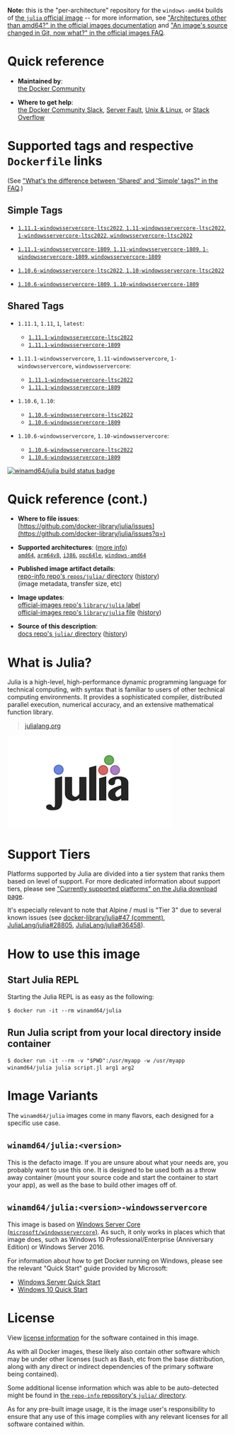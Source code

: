 <!--

********************************************************************************

WARNING:

    DO NOT EDIT "julia/README.md"

    IT IS AUTO-GENERATED

    (from the other files in "julia/" combined with a set of templates)

********************************************************************************

-->

**Note:** this is the "per-architecture" repository for the `windows-amd64` builds of [the `julia` official image](https://hub.docker.com/_/julia) -- for more information, see ["Architectures other than amd64?" in the official images documentation](https://github.com/docker-library/official-images#architectures-other-than-amd64) and ["An image's source changed in Git, now what?" in the official images FAQ](https://github.com/docker-library/faq#an-images-source-changed-in-git-now-what).

# Quick reference

-	**Maintained by**:  
	[the Docker Community](https://github.com/docker-library/julia)

-	**Where to get help**:  
	[the Docker Community Slack](https://dockr.ly/comm-slack), [Server Fault](https://serverfault.com/help/on-topic), [Unix & Linux](https://unix.stackexchange.com/help/on-topic), or [Stack Overflow](https://stackoverflow.com/help/on-topic)

# Supported tags and respective `Dockerfile` links

(See ["What's the difference between 'Shared' and 'Simple' tags?" in the FAQ](https://github.com/docker-library/faq#whats-the-difference-between-shared-and-simple-tags).)

## Simple Tags

-	[`1.11.1-windowsservercore-ltsc2022`, `1.11-windowsservercore-ltsc2022`, `1-windowsservercore-ltsc2022`, `windowsservercore-ltsc2022`](https://github.com/docker-library/julia/blob/420774c810e9455dfc649639f55738c44add32f2/1.11/windows/windowsservercore-ltsc2022/Dockerfile)

-	[`1.11.1-windowsservercore-1809`, `1.11-windowsservercore-1809`, `1-windowsservercore-1809`, `windowsservercore-1809`](https://github.com/docker-library/julia/blob/420774c810e9455dfc649639f55738c44add32f2/1.11/windows/windowsservercore-1809/Dockerfile)

-	[`1.10.6-windowsservercore-ltsc2022`, `1.10-windowsservercore-ltsc2022`](https://github.com/docker-library/julia/blob/0a822ab3dcdf067d4c5094f70a8074b58b2a6f91/1.10/windows/windowsservercore-ltsc2022/Dockerfile)

-	[`1.10.6-windowsservercore-1809`, `1.10-windowsservercore-1809`](https://github.com/docker-library/julia/blob/0a822ab3dcdf067d4c5094f70a8074b58b2a6f91/1.10/windows/windowsservercore-1809/Dockerfile)

## Shared Tags

-	`1.11.1`, `1.11`, `1`, `latest`:

	-	[`1.11.1-windowsservercore-ltsc2022`](https://github.com/docker-library/julia/blob/420774c810e9455dfc649639f55738c44add32f2/1.11/windows/windowsservercore-ltsc2022/Dockerfile)
	-	[`1.11.1-windowsservercore-1809`](https://github.com/docker-library/julia/blob/420774c810e9455dfc649639f55738c44add32f2/1.11/windows/windowsservercore-1809/Dockerfile)

-	`1.11.1-windowsservercore`, `1.11-windowsservercore`, `1-windowsservercore`, `windowsservercore`:

	-	[`1.11.1-windowsservercore-ltsc2022`](https://github.com/docker-library/julia/blob/420774c810e9455dfc649639f55738c44add32f2/1.11/windows/windowsservercore-ltsc2022/Dockerfile)
	-	[`1.11.1-windowsservercore-1809`](https://github.com/docker-library/julia/blob/420774c810e9455dfc649639f55738c44add32f2/1.11/windows/windowsservercore-1809/Dockerfile)

-	`1.10.6`, `1.10`:

	-	[`1.10.6-windowsservercore-ltsc2022`](https://github.com/docker-library/julia/blob/0a822ab3dcdf067d4c5094f70a8074b58b2a6f91/1.10/windows/windowsservercore-ltsc2022/Dockerfile)
	-	[`1.10.6-windowsservercore-1809`](https://github.com/docker-library/julia/blob/0a822ab3dcdf067d4c5094f70a8074b58b2a6f91/1.10/windows/windowsservercore-1809/Dockerfile)

-	`1.10.6-windowsservercore`, `1.10-windowsservercore`:

	-	[`1.10.6-windowsservercore-ltsc2022`](https://github.com/docker-library/julia/blob/0a822ab3dcdf067d4c5094f70a8074b58b2a6f91/1.10/windows/windowsservercore-ltsc2022/Dockerfile)
	-	[`1.10.6-windowsservercore-1809`](https://github.com/docker-library/julia/blob/0a822ab3dcdf067d4c5094f70a8074b58b2a6f91/1.10/windows/windowsservercore-1809/Dockerfile)

[![winamd64/julia build status badge](https://img.shields.io/jenkins/s/https/doi-janky.infosiftr.net/job/multiarch/job/windows-amd64/job/julia.svg?label=winamd64/julia%20%20build%20job)](https://doi-janky.infosiftr.net/job/multiarch/job/windows-amd64/job/julia/)

# Quick reference (cont.)

-	**Where to file issues**:  
	[https://github.com/docker-library/julia/issues](https://github.com/docker-library/julia/issues?q=)

-	**Supported architectures**: ([more info](https://github.com/docker-library/official-images#architectures-other-than-amd64))  
	[`amd64`](https://hub.docker.com/r/amd64/julia/), [`arm64v8`](https://hub.docker.com/r/arm64v8/julia/), [`i386`](https://hub.docker.com/r/i386/julia/), [`ppc64le`](https://hub.docker.com/r/ppc64le/julia/), [`windows-amd64`](https://hub.docker.com/r/winamd64/julia/)

-	**Published image artifact details**:  
	[repo-info repo's `repos/julia/` directory](https://github.com/docker-library/repo-info/blob/master/repos/julia) ([history](https://github.com/docker-library/repo-info/commits/master/repos/julia))  
	(image metadata, transfer size, etc)

-	**Image updates**:  
	[official-images repo's `library/julia` label](https://github.com/docker-library/official-images/issues?q=label%3Alibrary%2Fjulia)  
	[official-images repo's `library/julia` file](https://github.com/docker-library/official-images/blob/master/library/julia) ([history](https://github.com/docker-library/official-images/commits/master/library/julia))

-	**Source of this description**:  
	[docs repo's `julia/` directory](https://github.com/docker-library/docs/tree/master/julia) ([history](https://github.com/docker-library/docs/commits/master/julia))

# What is Julia?

Julia is a high-level, high-performance dynamic programming language for technical computing, with syntax that is familiar to users of other technical computing environments. It provides a sophisticated compiler, distributed parallel execution, numerical accuracy, and an extensive mathematical function library.

> [julialang.org](http://julialang.org/)

![logo](https://raw.githubusercontent.com/docker-library/docs/520519ad7db3ea9fd5d3590e836c839a0ffd6f19/julia/logo.png)

# Support Tiers

Platforms supported by Julia are divided into a tier system that ranks them based on level of support. For more dedicated information about support tiers, please see ["Currently supported platforms" on the Julia download page](https://julialang.org/downloads/#currently_supported_platforms).

It's especially relevant to note that Alpine / musl is "Tier 3" due to several known issues (see [docker-library/julia#47 (comment)](https://github.com/docker-library/julia/pull/47#issuecomment-652661869), [JuliaLang/julia#28805](https://github.com/JuliaLang/julia/issues/28805), [JuliaLang/julia#36458](https://github.com/JuliaLang/julia/issues/36458)).

# How to use this image

## Start Julia REPL

Starting the Julia REPL is as easy as the following:

```console
$ docker run -it --rm winamd64/julia
```

## Run Julia script from your local directory inside container

```console
$ docker run -it --rm -v "$PWD":/usr/myapp -w /usr/myapp winamd64/julia julia script.jl arg1 arg2
```

# Image Variants

The `winamd64/julia` images come in many flavors, each designed for a specific use case.

## `winamd64/julia:<version>`

This is the defacto image. If you are unsure about what your needs are, you probably want to use this one. It is designed to be used both as a throw away container (mount your source code and start the container to start your app), as well as the base to build other images off of.

## `winamd64/julia:<version>-windowsservercore`

This image is based on [Windows Server Core (`microsoft/windowsservercore`)](https://hub.docker.com/r/microsoft/windowsservercore/). As such, it only works in places which that image does, such as Windows 10 Professional/Enterprise (Anniversary Edition) or Windows Server 2016.

For information about how to get Docker running on Windows, please see the relevant "Quick Start" guide provided by Microsoft:

-	[Windows Server Quick Start](https://msdn.microsoft.com/en-us/virtualization/windowscontainers/quick_start/quick_start_windows_server)
-	[Windows 10 Quick Start](https://msdn.microsoft.com/en-us/virtualization/windowscontainers/quick_start/quick_start_windows_10)

# License

View [license information](http://julialang.org/) for the software contained in this image.

As with all Docker images, these likely also contain other software which may be under other licenses (such as Bash, etc from the base distribution, along with any direct or indirect dependencies of the primary software being contained).

Some additional license information which was able to be auto-detected might be found in [the `repo-info` repository's `julia/` directory](https://github.com/docker-library/repo-info/tree/master/repos/julia).

As for any pre-built image usage, it is the image user's responsibility to ensure that any use of this image complies with any relevant licenses for all software contained within.
